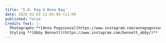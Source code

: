 ```yaml
---
title: '5.8: Rag & Bone Bag'
date: 2020-02-02 21:05:00 +11:00
published: false
Credits Text: |-
  Photographs **[Anna Pogossova](https://www.instagram.com/annapogossova/)** at **[B&A](https://www.instagram.com/barepsau/)**
  Styling **[Abby Bennett](https://www.instagram.com/bennett_abby/)**
---
```



